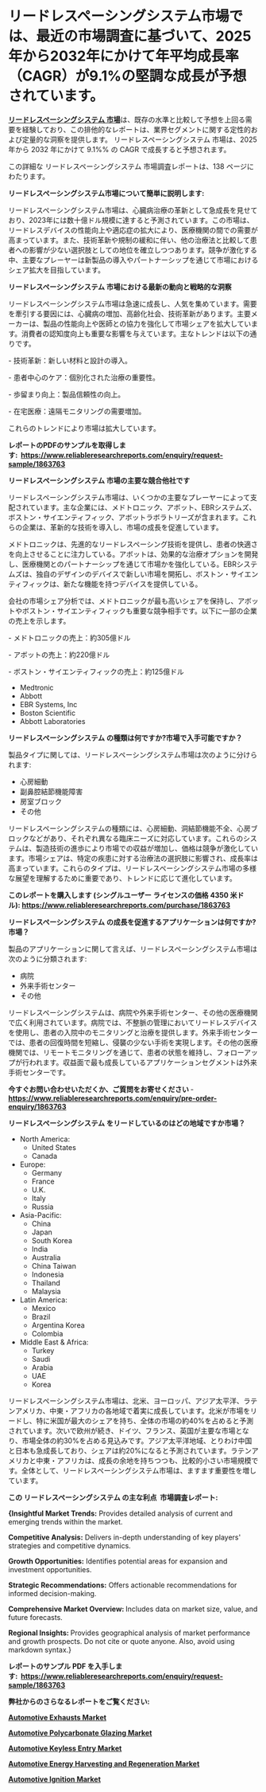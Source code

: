 <p><h1>リードレスペーシングシステム市場では、最近の市場調査に基づいて、2025年から2032年にかけて年平均成長率（CAGR）が9.1%の堅調な成長が予想されています。</h1></p><p data-sourcepos="1:1-1:157"><strong><a href="https://www.reliableresearchreports.com/leadless-pacing-systems-r1863763?utm_campaign=110&utm_medium=36&utm_source=Github&utm_content=ia&utm_term=06032025&utm_id=leadless-pacing-systems">リードレスペーシングシステム 市場</a></strong>は、既存の水準と比較して予想を上回る需要を経験しており、この排他的なレポートは、業界セグメントに関する定性的および定量的な洞察を提供します。 リードレスペーシングシステム 市場は、2025 年から 2032 年にかけて 9.1%% の CAGR で成長すると予想されます。</p>
<p data-sourcepos="3:1-3:50">この詳細な リードレスペーシングシステム 市場調査レポートは、138 ページにわたります。</p>
<p><strong>リードレスペーシングシステム市場について簡単に説明します:</strong></p>
<p><p>リードレスペーシングシステム市場は、心臓病治療の革新として急成長を見せており、2023年には数十億ドル規模に達すると予測されています。この市場は、リードレスデバイスの性能向上や適応症の拡大により、医療機関の間での需要が高まっています。また、技術革新や規制の緩和に伴い、他の治療法と比較して患者への影響が少ない選択肢としての地位を確立しつつあります。競争が激化する中、主要なプレーヤーは新製品の導入やパートナーシップを通じて市場におけるシェア拡大を目指しています。</p></p>
<p><strong>リードレスペーシングシステム 市場における最新の動向と戦略的な洞察</strong></p>
<p><p>リードレスペーシングシステム市場は急速に成長し、人気を集めています。需要を牽引する要因には、心臓病の増加、高齢化社会、技術革新があります。主要メーカーは、製品の性能向上や医師との協力を強化して市場シェアを拡大しています。消費者の認知度向上も重要な影響を与えています。主なトレンドは以下の通りです。</p><p>- 技術革新：新しい材料と設計の導入。</p><p>- 患者中心のケア：個別化された治療の重要性。</p><p>- 歩留まり向上：製品信頼性の向上。</p><p>- 在宅医療：遠隔モニタリングの需要増加。  </p><p>これらのトレンドにより市場は拡大しています。</p></p>
<p><strong>レポートのPDFのサンプルを取得します</strong><strong>:&nbsp;&nbsp;<a href="https://www.reliableresearchreports.com/enquiry/request-sample/1863763?utm_campaign=110&utm_medium=36&utm_source=Github&utm_content=ia&utm_term=06032025&utm_id=leadless-pacing-systems">https://www.reliableresearchreports.com/enquiry/request-sample/1863763</a></strong></p>
<p><strong>リードレスペーシングシステム 市場の主要な競合他社です</strong></p>
<p><p>リードレスペーシングシステム市場は、いくつかの主要なプレーヤーによって支配されています。主な企業には、メドトロニック、アボット、EBRシステムズ、ボストン・サイエンティフィック、アボットラボラトリーズが含まれます。これらの企業は、革新的な技術を導入し、市場の成長を促進しています。</p><p>メドトロニックは、先進的なリードレスペーシング技術を提供し、患者の快適さを向上させることに注力している。アボットは、効果的な治療オプションを開発し、医療機関とのパートナーシップを通じて市場かを強化している。EBRシステムズは、独自のデザインのデバイスで新しい市場を開拓し、ボストン・サイエンティフィックは、新たな機能を持つデバイスを提供している。</p><p>会社の市場シェア分析では、メドトロニックが最も高いシェアを保持し、アボットやボストン・サイエンティフィックも重要な競争相手です。以下に一部の企業の売上を示します。</p><p>- メドトロニックの売上：約305億ドル</p><p>- アボットの売上：約220億ドル</p><p>- ボストン・サイエンティフィックの売上：約125億ドル</p></p>
<p><ul><li>Medtronic</li><li>Abbott</li><li>EBR Systems, Inc</li><li>Boston Scientific</li><li>Abbott Laboratories</li></ul></p>
<p><strong>リードレスペーシングシステム の種類は何ですか?市場で入手可能ですか？</strong></p>
<p>製品タイプに関しては、リードレスペーシングシステム市場は次のように分けられます:</p>
<p><ul><li>心房細動</li><li>副鼻腔結節機能障害</li><li>房室ブロック</li><li>その他</li></ul></p>
<p><p>リードレスペーシングシステムの種類には、心房細動、洞結節機能不全、心房ブロックなどがあり、それぞれ異なる臨床ニーズに対応しています。これらのシステムは、製造技術の進歩により市場での収益が増加し、価格は競争が激化しています。市場シェアは、特定の疾患に対する治療法の選択肢に影響され、成長率は高まっています。これらのタイプは、リードレスペーシングシステム市場の多様な展望を理解するために重要であり、トレンドに応じて進化しています。</p></p>
<p><strong>このレポートを購入します (シングルユーザー ライセンスの価格 4350 米ドル):&nbsp;<a href="https://www.reliableresearchreports.com/purchase/1863763?utm_campaign=110&utm_medium=36&utm_source=Github&utm_content=ia&utm_term=06032025&utm_id=leadless-pacing-systems">https://www.reliableresearchreports.com/purchase/1863763</a></strong></p>
<p><strong>リードレスペーシングシステム の成長を促進するアプリケーションは何ですか?市場？</strong></p>
<p>製品のアプリケーションに関して言えば、リードレスペーシングシステム市場は次のように分類されます:</p>
<p><ul><li>病院</li><li>外来手術センター</li><li>その他</li></ul></p>
<p><p>リードレスペーシングシステムは、病院や外来手術センター、その他の医療機関で広く利用されています。病院では、不整脈の管理においてリードレスデバイスを使用し、患者の入院中のモニタリングと治療を提供します。外来手術センターでは、患者の回復時間を短縮し、侵襲の少ない手術を実現します。その他の医療機関では、リモートモニタリングを通じて、患者の状態を維持し、フォローアップが行われます。収益面で最も成長しているアプリケーションセグメントは外来手術センターです。</p></p>
<p><strong>今すぐお問い合わせいただくか、ご質問をお寄せください</strong><strong>&nbsp;</strong>-<strong><a href="https://www.reliableresearchreports.com/enquiry/pre-order-enquiry/1863763?utm_campaign=110&utm_medium=36&utm_source=Github&utm_content=ia&utm_term=06032025&utm_id=leadless-pacing-systems">https://www.reliableresearchreports.com/enquiry/pre-order-enquiry/1863763</a></strong></p>
<p><strong>リードレスペーシングシステム をリードしているのはどの地域ですか市場？</strong></p>
<p><ul>
    <li>
        North America:
        <ul>
            <li>United States</li>
            <li>Canada</li>
        </ul>
    </li>
    <li>
        Europe:
        <ul>
            <li>Germany</li>
            <li>France</li>
            <li>U.K.</li>
            <li>Italy</li>
            <li>Russia</li>
        </ul>
    </li>
    <li>
        Asia-Pacific:
        <ul>
            <li>China</li>
            <li>Japan</li>
            <li>South Korea</li>
            <li>India</li>
            <li>Australia</li>
            <li>China Taiwan</li>
            <li>Indonesia</li>
            <li>Thailand</li>
            <li>Malaysia</li>
        </ul>
    </li>
    <li>
        Latin America:
        <ul>
            <li>Mexico</li>
            <li>Brazil</li>
            <li>Argentina Korea</li>
            <li>Colombia</li>
        </ul>
    </li>
    <li>
        Middle East & Africa:
        <ul>
            <li>Turkey</li>
            <li>Saudi</li>
            <li>Arabia</li>
            <li>UAE</li>
            <li>Korea</li>
        </ul>
    </li>
    </ul></p>
<p><p>リードレスペーシングシステム市場は、北米、ヨーロッパ、アジア太平洋、ラテンアメリカ、中東・アフリカの各地域で着実に成長しています。北米が市場をリードし、特に米国が最大のシェアを持ち、全体の市場の約40%を占めると予測されています。次いで欧州が続き、ドイツ、フランス、英国が主要な市場となり、市場全体の約30%を占める見込みです。アジア太平洋地域、とりわけ中国と日本も急成長しており、シェアは約20%になると予測されています。ラテンアメリカと中東・アフリカは、成長の余地を持ちつつも、比較的小さい市場規模です。全体として、リードレスペーシングシステム市場は、ますます重要性を増しています。</p></p>
<p><strong>この リードレスペーシングシステム の主な利点&nbsp; 市場調査レポート:</strong></p>
<p><strong>{Insightful Market Trends:</strong> Provides detailed analysis of current and emerging trends within the market.</p>
<p><strong>Competitive Analysis:</strong> Delivers in-depth understanding of key players' strategies and competitive dynamics.</p>
<p><strong>Growth Opportunities:</strong> Identifies potential areas for expansion and investment opportunities.</p>
<p><strong>Strategic Recommendations:</strong> Offers actionable recommendations for informed decision-making.</p>
<p><strong>Comprehensive Market Overview: </strong>Includes data on market size, value, and future forecasts.</p>
<p><strong>Regional Insights: </strong>Provides geographical analysis of market performance and growth prospects. Do not cite or quote anyone. Also, avoid using markdown syntax.}</p>
<p><strong>レポートのサンプル PDF を入手します:&nbsp;</strong><strong>&nbsp;<a href="https://www.reliableresearchreports.com/enquiry/request-sample/1863763?utm_campaign=110&utm_medium=36&utm_source=Github&utm_content=ia&utm_term=06032025&utm_id=leadless-pacing-systems">https://www.reliableresearchreports.com/enquiry/request-sample/1863763</a></strong></p>
<p></p>
<p></p>
<p></p>
<p></p>
<p><strong>弊社からのさらなるレポートをご覧ください:</strong></p>
<p><strong><p><a href="https://github.com/haimamuirev8/Market-Research-Report-List-1/blob/main/automotive-exhausts-market.md?utm_campaign=110&utm_medium=36&utm_source=Github&utm_content=ia&utm_term=06032025&utm_id=leadless-pacing-systems">Automotive Exhausts Market</a></p><p><a href="https://github.com/ludongfomban/Market-Research-Report-List-1/blob/main/automotive-polycarbonate-glazing-market.md?utm_campaign=110&utm_medium=36&utm_source=Github&utm_content=ia&utm_term=06032025&utm_id=leadless-pacing-systems">Automotive Polycarbonate Glazing Market</a></p><p><a href="https://github.com/giardafshaxb/Market-Research-Report-List-1/blob/main/automotive-keyless-entry-market.md?utm_campaign=110&utm_medium=36&utm_source=Github&utm_content=ia&utm_term=06032025&utm_id=leadless-pacing-systems">Automotive Keyless Entry Market</a></p><p><a href="https://github.com/iquiseeboli/Market-Research-Report-List-1/blob/main/automotive-energy-harvesting-and-regeneration-market.md?utm_campaign=110&utm_medium=36&utm_source=Github&utm_content=ia&utm_term=06032025&utm_id=leadless-pacing-systems">Automotive Energy Harvesting and Regeneration Market</a></p><p><a href="https://github.com/naulasulakr0/Market-Research-Report-List-1/blob/main/automotive-ignition-market.md?utm_campaign=110&utm_medium=36&utm_source=Github&utm_content=ia&utm_term=06032025&utm_id=leadless-pacing-systems">Automotive Ignition Market</a></p></strong></p>